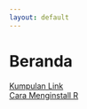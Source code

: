 ```yaml
---
layout: default
---
```


# Beranda

[Kumpulan Link](link/kumpulan-link.md)  
[Cara Menginstall R](artikel/install-R.md)  

